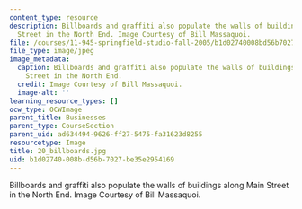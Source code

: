 ```yaml
---
content_type: resource
description: Billboards and graffiti also populate the walls of buildings along Main
  Street in the North End. Image Courtesy of Bill Massaquoi.
file: /courses/11-945-springfield-studio-fall-2005/b1d02740008bd56b7027be35e2954169_20_billboards.jpg
file_type: image/jpeg
image_metadata:
  caption: Billboards and graffiti also populate the walls of buildings along Main
    Street in the North End.
  credit: Image Courtesy of Bill Massaquoi.
  image-alt: ''
learning_resource_types: []
ocw_type: OCWImage
parent_title: Businesses
parent_type: CourseSection
parent_uid: ad634494-9626-ff27-5475-fa31623d8255
resourcetype: Image
title: 20_billboards.jpg
uid: b1d02740-008b-d56b-7027-be35e2954169
---
```

Billboards and graffiti also populate the walls of buildings along Main Street in the North End. Image Courtesy of Bill Massaquoi.